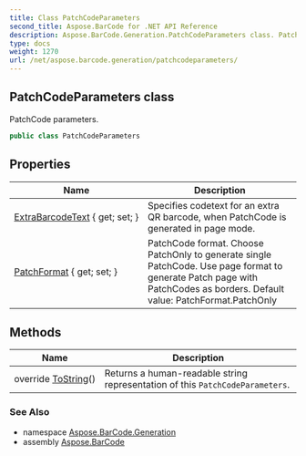 ```yaml
---
title: Class PatchCodeParameters
second_title: Aspose.BarCode for .NET API Reference
description: Aspose.BarCode.Generation.PatchCodeParameters class. PatchCode parameters
type: docs
weight: 1270
url: /net/aspose.barcode.generation/patchcodeparameters/
---
```

## PatchCodeParameters class

PatchCode parameters.

```csharp
public class PatchCodeParameters
```

## Properties

| Name | Description |
| --- | --- |
| [ExtraBarcodeText](../../aspose.barcode.generation/patchcodeparameters/extrabarcodetext/) { get; set; } | Specifies codetext for an extra QR barcode, when PatchCode is generated in page mode. |
| [PatchFormat](../../aspose.barcode.generation/patchcodeparameters/patchformat/) { get; set; } | PatchCode format. Choose PatchOnly to generate single PatchCode. Use page format to generate Patch page with PatchCodes as borders. Default value: PatchFormat.PatchOnly |

## Methods

| Name | Description |
| --- | --- |
| override [ToString](../../aspose.barcode.generation/patchcodeparameters/tostring/)() | Returns a human-readable string representation of this `PatchCodeParameters`. |

### See Also

* namespace [Aspose.BarCode.Generation](../../aspose.barcode.generation/)
* assembly [Aspose.BarCode](../../)


